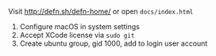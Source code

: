 Visit http://defn.sh/defn-home/ or open `docs/index.html`

1) Configure macOS in system settings
2) Accept XCode license via `sudo git`
3) Create ubuntu group, gid 1000, add to login user account
